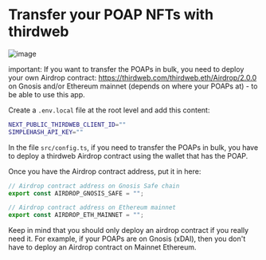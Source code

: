 # Transfer your POAP NFTs with thirdweb

![image](https://github.com/thirdweb-example/transfer-poap-nfts/assets/26052673/a1669ee9-fb1a-4a98-aea9-cd24f3ad0aef)

important: If you want to transfer the POAPs in bulk, you need to deploy your own Airdrop contract: https://thirdweb.com/thirdweb.eth/Airdrop/2.0.0
on Gnosis and/or Ethereum mainnet (depends on where your POAPs at) - to be able to use this app.  

Create a `.env.local` file at the root level and add this content:  

```bash
NEXT_PUBLIC_THIRDWEB_CLIENT_ID=""
SIMPLEHASH_API_KEY=""
```

In the file `src/config.ts`, if you need to transfer the POAPs in bulk, you have to deploy a thirdweb Airdrop contract using the wallet that has the POAP.  

Once you have the Airdrop contract address, put it in here:

```typescript
// Airdrop contract address on Gnosis Safe chain
export const AIRDROP_GNOSIS_SAFE = "";

// Airdrop contract address on Ethereum mainnet
export const AIRDROP_ETH_MAINNET = "";
```

Keep in mind that you should only deploy an airdrop contract if you really need it. For example, if your POAPs are on Gnosis (xDAI), then you don't have to deploy an Airdrop contract on Mainnet Ethereum.